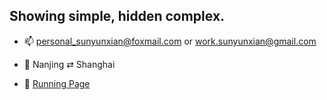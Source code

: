 ## Showing simple, hidden complex.


- 📫 personal_sunyunxian@foxmail.com or work.sunyunxian@gmail.com
- 📍  Nanjing ⇄ Shanghai

- :running: [Running Page](https://hi-franksun.github.io/running_page/)
